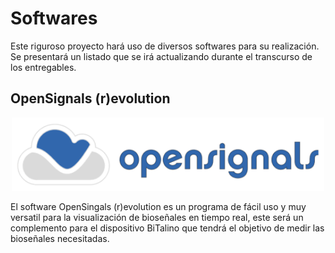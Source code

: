 # Softwares
Este riguroso proyecto hará uso de diversos softwares para su realización. Se presentará un listado que se irá actualizando durante el transcurso de los entregables.

## OpenSignals (r)evolution

<div align="center">
<img src="../ISB/1.%20Sobre%20Nosotros/Archivos/OpenSignals.png" alt="Conexion1_Bit" width="500"> 
</div>

El software OpenSingals (r)evolution es un programa de fácil uso y muy versatil para la visualización de bioseñales en tiempo real, este será un complemento para el dispositivo BiTalino que tendrá el objetivo de medir las bioseñales necesitadas.